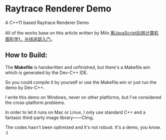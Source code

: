 # Raytrace Renderer Demo
A C++11 based Raytrace Renderer Demo

All of the works base on this article written by Milo [用JavaScript玩转计算机图形学1，光线追踪入门](http://www.cnblogs.com/miloyip/archive/2010/03/29/1698953.html)。

## How to Build:

The **Makefile** is handwritten and unfinished, but there's a Makefile.win which is generated by the Dev-C++ IDE.

So you could compile it by yourself or use the Makefile.win or just run the demo by Dev-C++.

I write this demo on Windows, never on other platforms, but I've considered the cross-platform problems.

In order to let it runs on Mac or Linux, I only use standard C++ and a fantasic third-party image library——CImg.

The codes hasn't been optimized and it's not robust. It's a demo, you know. :)
